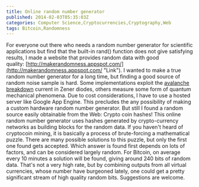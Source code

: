 ```yaml
---
title: Online random number generator
published: 2014-02-03T05:35:03Z
categories: Computer Science,Cryptocurrencies,Cryptography,Web
tags: Bitcoin,Randomness
---
```


For everyone out there who needs a random number generator for scientific applications but find that the built-in rand() function does not give satisfying results, I made a website that provides random data with good quality: [http://makerandomness.appspot.com/](http://makerandomness.appspot.com/ "Link"). I wanted to make a true random number generator for a long time, but finding a good source of random noise sample is hard. Some implementations exploit the [avalanche breakdown](http://en.wikipedia.org/wiki/Avalanche_breakdown "Avalanche breakdown") current in Zener diodes, others measure some form of quantum mechanical phenomena. Due to cost considerations, I have to use a hosted server like Google App Engine. This precludes the any possibility of making a custom hardware random number generator. But still I found a random source easily obtainable from the Web: Crypto coin hashes! This online random number generator uses hashes generated by crypto-currency networks as building blocks for the random data. If you haven't heard of cryptocoin mining, it is basically a process of brute-forcing a mathematical puzzle. There are many possible solutions to this puzzle, but only the first one found gets accepted. Which answer is found first depends on lots of factors, and can be considered largely random. For Bitcoin, on average every 10 minutes a solution will be found, giving around 240 bits of random data. That's not a very high rate, but by combining outputs from all virtual currencies, whose number have burgeoned lately, one could get a pretty significant stream of high quality random bits. Suggestions are welcome.
